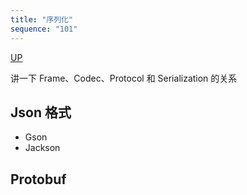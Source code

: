 ```yaml
---
title: "序列化"
sequence: "101"
---
```


[UP](/netty.html)

讲一下 Frame、Codec、Protocol 和 Serialization 的关系

## Json 格式

- Gson
- Jackson

## Protobuf

